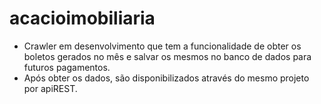 # acacioimobiliaria

- Crawler em desenvolvimento que tem a funcionalidade de obter os boletos gerados no mês e salvar os mesmos no banco de dados para futuros pagamentos.
- Após obter os dados, são disponibilizados através do mesmo projeto por apiREST.
